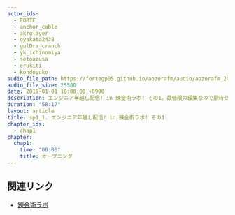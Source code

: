 ```yaml
---
actor_ids:
  - FORTE
  - anchor_cable
  - akrolayer
  - oyakata2438
  - gulDra_cranch
  - yk_ichinomiya
  - setoazusa
  - erukiti
  - kondoyuko
audio_file_path: https://fortegp05.github.io/aozorafm/audio/aozorafm_20180101_01.mp3
audio_file_size: 25500
date: 2019-01-01 16:00:00 +0900
description: エンジニア年越し配信! in 錬金術ラボ! その1。最低限の編集なので期待せず音量は低めで聞くことを推奨します!
duration: "58:17"
layout: article
title: sp1_1. エンジニア年越し配信! in 錬金術ラボ! その1
chapter_ids:
  - chap1
chapter:
  chap1:
    time: "00:00"
    title: オープニング
---
```


## 関連リンク
- [錬金術ラボ](https://note.mu/oyakata2438/n/n61dfd82ab189)
